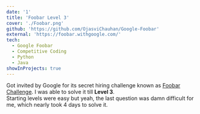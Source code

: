 ```yaml
---
date: '1'
title: 'Foobar Level 3'
cover: './Foobar.png'
github: 'https://github.com/OjasviChauhan/Google-Foobar'
external: 'https://foobar.withgoogle.com/'
tech:
  - Google Foobar
  - Competitive Coding
  - Python
  - Java
showInProjects: true
---
```


Got invited by Google for its secret hiring challenge known as [Foobar Challenge](https://foobar.withgoogle.com/). I was able to solve it till **Level 3**.
<br/>
Starting levels were easy but yeah, the last question was damn difficult for me, which nearly took 4 days to solve it.
